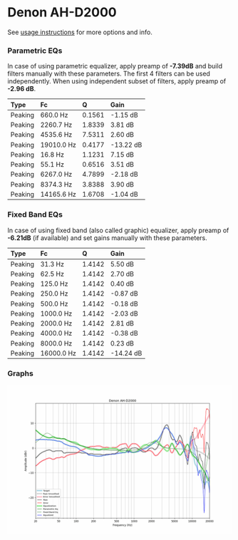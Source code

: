 # Denon AH-D2000
See [usage instructions](https://github.com/jaakkopasanen/AutoEq#usage) for more options and info.

### Parametric EQs
In case of using parametric equalizer, apply preamp of **-7.39dB** and build filters manually
with these parameters. The first 4 filters can be used independently.
When using independent subset of filters, apply preamp of **-2.96 dB**.

| Type    | Fc         |      Q | Gain      |
|:--------|:-----------|:-------|:----------|
| Peaking | 660.0 Hz   | 0.1561 | -1.15 dB  |
| Peaking | 2260.7 Hz  | 1.8339 | 3.81 dB   |
| Peaking | 4535.6 Hz  | 7.5311 | 2.60 dB   |
| Peaking | 19010.0 Hz | 0.4177 | -13.22 dB |
| Peaking | 16.8 Hz    | 1.1231 | 7.15 dB   |
| Peaking | 55.1 Hz    | 0.6516 | 3.51 dB   |
| Peaking | 6267.0 Hz  | 4.7899 | -2.18 dB  |
| Peaking | 8374.3 Hz  | 3.8388 | 3.90 dB   |
| Peaking | 14165.6 Hz | 1.6708 | -1.04 dB  |

### Fixed Band EQs
In case of using fixed band (also called graphic) equalizer, apply preamp of **-6.21dB**
(if available) and set gains manually with these parameters.

| Type    | Fc         |      Q | Gain      |
|:--------|:-----------|:-------|:----------|
| Peaking | 31.3 Hz    | 1.4142 | 5.50 dB   |
| Peaking | 62.5 Hz    | 1.4142 | 2.70 dB   |
| Peaking | 125.0 Hz   | 1.4142 | 0.40 dB   |
| Peaking | 250.0 Hz   | 1.4142 | -0.87 dB  |
| Peaking | 500.0 Hz   | 1.4142 | -0.18 dB  |
| Peaking | 1000.0 Hz  | 1.4142 | -2.03 dB  |
| Peaking | 2000.0 Hz  | 1.4142 | 2.81 dB   |
| Peaking | 4000.0 Hz  | 1.4142 | -0.38 dB  |
| Peaking | 8000.0 Hz  | 1.4142 | 0.23 dB   |
| Peaking | 16000.0 Hz | 1.4142 | -14.24 dB |

### Graphs
![](./Denon%20AH-D2000.png)